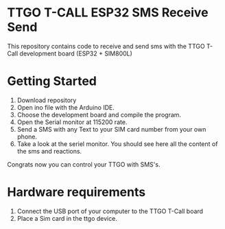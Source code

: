 # TTGO T-CALL ESP32 SMS Receive Send
This repository contains code to receive and send sms with the TTGO T-Call development board (ESP32 + SIM800L)
# Getting Started
1. Download repository
2. Open ino file with the Arduino IDE.
3. Choose the development board and compile the program.
4. Open the Serial monitor at 115200 rate.
5. Send a SMS with any Text to your SIM card number from your own phone.
6. Take a look at the seriel monitor. You should see here all the content of the sms and reactions.

Congrats now you can control your TTGO with SMS's.

# Hardware requirements
1. Connect the USB port of your computer to the TTGO T-Call board
2. Place a Sim card in the ttgo device.
